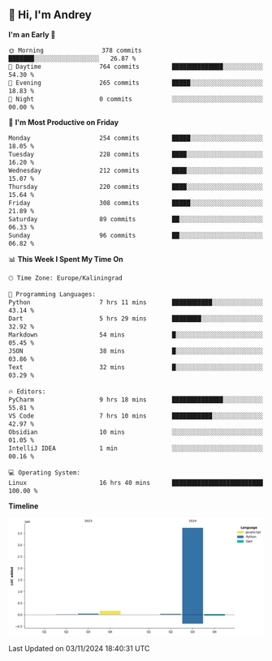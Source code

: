 ## 👋 Hi, I'm Andrey

<!--START_SECTION:waka-->
**I'm an Early 🐤** 

```text
🌞 Morning                378 commits         ███████░░░░░░░░░░░░░░░░░░   26.87 % 
🌆 Daytime                764 commits         ██████████████░░░░░░░░░░░   54.30 % 
🌃 Evening                265 commits         █████░░░░░░░░░░░░░░░░░░░░   18.83 % 
🌙 Night                  0 commits           ░░░░░░░░░░░░░░░░░░░░░░░░░   00.00 % 
```
📅 **I'm Most Productive on Friday** 

```text
Monday                   254 commits         █████░░░░░░░░░░░░░░░░░░░░   18.05 % 
Tuesday                  228 commits         ████░░░░░░░░░░░░░░░░░░░░░   16.20 % 
Wednesday                212 commits         ████░░░░░░░░░░░░░░░░░░░░░   15.07 % 
Thursday                 220 commits         ████░░░░░░░░░░░░░░░░░░░░░   15.64 % 
Friday                   308 commits         █████░░░░░░░░░░░░░░░░░░░░   21.89 % 
Saturday                 89 commits          ██░░░░░░░░░░░░░░░░░░░░░░░   06.33 % 
Sunday                   96 commits          ██░░░░░░░░░░░░░░░░░░░░░░░   06.82 % 
```


📊 **This Week I Spent My Time On** 

```text
🕑︎ Time Zone: Europe/Kaliningrad

💬 Programming Languages: 
Python                   7 hrs 11 mins       ███████████░░░░░░░░░░░░░░   43.14 % 
Dart                     5 hrs 29 mins       ████████░░░░░░░░░░░░░░░░░   32.92 % 
Markdown                 54 mins             █░░░░░░░░░░░░░░░░░░░░░░░░   05.45 % 
JSON                     38 mins             █░░░░░░░░░░░░░░░░░░░░░░░░   03.86 % 
Text                     32 mins             █░░░░░░░░░░░░░░░░░░░░░░░░   03.29 % 

🔥 Editors: 
PyCharm                  9 hrs 18 mins       ██████████████░░░░░░░░░░░   55.81 % 
VS Code                  7 hrs 10 mins       ███████████░░░░░░░░░░░░░░   42.97 % 
Obsidian                 10 mins             ░░░░░░░░░░░░░░░░░░░░░░░░░   01.05 % 
IntelliJ IDEA            1 min               ░░░░░░░░░░░░░░░░░░░░░░░░░   00.16 % 

💻 Operating System: 
Linux                    16 hrs 40 mins      █████████████████████████   100.00 % 
```

**Timeline**

![Lines of Code chart](https://raw.githubusercontent.com/Mist3s/Mist3s/main/assets/bar_graph.png)


 Last Updated on 03/11/2024 18:40:31 UTC
<!--END_SECTION:waka-->

